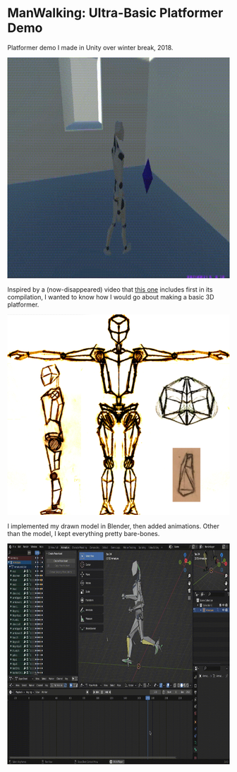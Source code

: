 # ManWalking: Ultra-Basic Platformer Demo

Platformer demo I made in Unity over winter break, 2018.

<img src="img/smallvideo.gif" width="700" height="500" />

Inspired by a (now-disappeared) video that [this one](https://www.youtube.com/watch?v=S36CH4cbW1A) includes first in its compilation, I wanted to know how I would go about making a basic 3D platformer.

![Gallery image of models](img/drawinggallery.png)

I implemented my drawn model in Blender, then added animations. Other than the model, I kept everything pretty bare-bones.

<img src="img/bigvideo.gif" width="700" height="500" />
